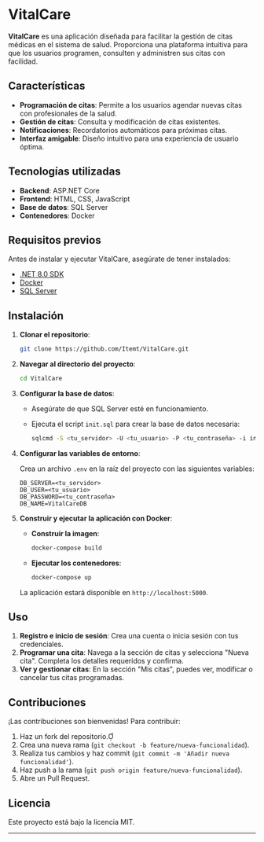 # VitalCare

**VitalCare** es una aplicación diseñada para facilitar la gestión de citas médicas en el sistema de salud. Proporciona una plataforma intuitiva para que los usuarios programen, consulten y administren sus citas con facilidad.

## Características

- **Programación de citas**: Permite a los usuarios agendar nuevas citas con profesionales de la salud.
- **Gestión de citas**: Consulta y modificación de citas existentes.
- **Notificaciones**: Recordatorios automáticos para próximas citas.
- **Interfaz amigable**: Diseño intuitivo para una experiencia de usuario óptima.

## Tecnologías utilizadas

- **Backend**: ASP.NET Core
- **Frontend**: HTML, CSS, JavaScript
- **Base de datos**: SQL Server
- **Contenedores**: Docker

## Requisitos previos

Antes de instalar y ejecutar VitalCare, asegúrate de tener instalados:

- [.NET 8.0 SDK](https://dotnet.microsoft.com/download/dotnet/8.0)
- [Docker](https://www.docker.com/get-started)
- [SQL Server](https://www.microsoft.com/en-us/sql-server/sql-server-downloads)

## Instalación

1. **Clonar el repositorio**:

   ```bash
   git clone https://github.com/Itemt/VitalCare.git
   ```

2. **Navegar al directorio del proyecto**:

   ```bash
   cd VitalCare
   ```

3. **Configurar la base de datos**:

   - Asegúrate de que SQL Server esté en funcionamiento.
   - Ejecuta el script `init.sql` para crear la base de datos necesaria:

     ```bash
     sqlcmd -S <tu_servidor> -U <tu_usuario> -P <tu_contraseña> -i init.sql
     ```

4. **Configurar las variables de entorno**:

   Crea un archivo `.env` en la raíz del proyecto con las siguientes variables:

   ```env
   DB_SERVER=<tu_servidor>
   DB_USER=<tu_usuario>
   DB_PASSWORD=<tu_contraseña>
   DB_NAME=VitalCareDB
   ```

5. **Construir y ejecutar la aplicación con Docker**:

   - **Construir la imagen**:

     ```bash
     docker-compose build
     ```

   - **Ejecutar los contenedores**:

     ```bash
     docker-compose up
     ```

   La aplicación estará disponible en `http://localhost:5000`.

## Uso

1. **Registro e inicio de sesión**: Crea una cuenta o inicia sesión con tus credenciales.
2. **Programar una cita**: Navega a la sección de citas y selecciona "Nueva cita". Completa los detalles requeridos y confirma.
3. **Ver y gestionar citas**: En la sección "Mis citas", puedes ver, modificar o cancelar tus citas programadas.

## Contribuciones

¡Las contribuciones son bienvenidas! Para contribuir:

1. Haz un fork del repositorio.
2. Crea una nueva rama (`git checkout -b feature/nueva-funcionalidad`).
3. Realiza tus cambios y haz commit (`git commit -m 'Añadir nueva funcionalidad'`).
4. Haz push a la rama (`git push origin feature/nueva-funcionalidad`).
5. Abre un Pull Request.

## Licencia

Este proyecto está bajo la licencia MIT.

---
